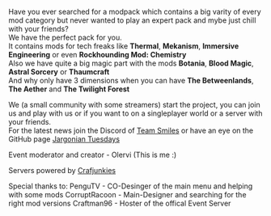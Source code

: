 Have you ever searched for a modpack which contains a big varity of every mod category but never wanted to play an expert pack and mybe just chill with your friends?  
We have the perfect pack for you.  
It contains mods for tech freaks like **Thermal**, **Mekanism**, **Immersive Engineering** or even **Rockhounding Mod: Chemistry**   
Also we have quite a big magic part with the mods **Botania**, **Blood Magic**, **Astral Sorcery** or **Thaumcraft**  
And why only have 3 dimensions when you can have **The Betweenlands**, **The Aether** and **The Twilight Forest**  


We (a small community with some streamers) start the project, you can join us and play with us or if you want to on a singleplayer world or a server with your friends.  
For the latest news join the Discord of [Team Smiles](dc.teamsmiles.de) or have an eye on the GitHub page [Jargonian Tuesdays](https://github.com/Olervi/Jargonian-Tuesdays)  






Event moderator and creator - Olervi (This is me :)

Servers powered by [Crafjunkies](https://craftjunkies.de)

Special thanks to:
PenguTV - CO-Desinger of the main menu and helping with some mods
CorruptRacoon - Main-Designer and searching for the right mod versions
Craftman96 - Hoster of the offical Event Server
